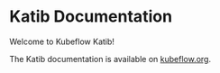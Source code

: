 # Katib Documentation

Welcome to Kubeflow Katib!

The Katib documentation is available on [kubeflow.org](https://www.kubeflow.org/docs/components/katib/).
